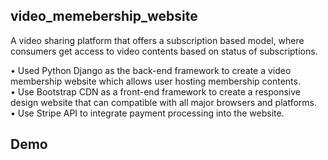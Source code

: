 ## video_memebership_website
A video sharing platform that offers a subscription based model, where consumers get access to video contents based on status of subscriptions.

• Used Python Django as the back-end framework to create a video membership website which allows user hosting membership contents. \
• Use Bootstrap CDN as a front-end framework to create a responsive design website that can compatible with all major browsers and platforms. \
• Use Stripe API to integrate payment processing into the website.

## Demo
